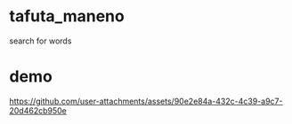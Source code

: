 # tafuta_maneno
search for words

# demo

https://github.com/user-attachments/assets/90e2e84a-432c-4c39-a9c7-20d462cb950e

